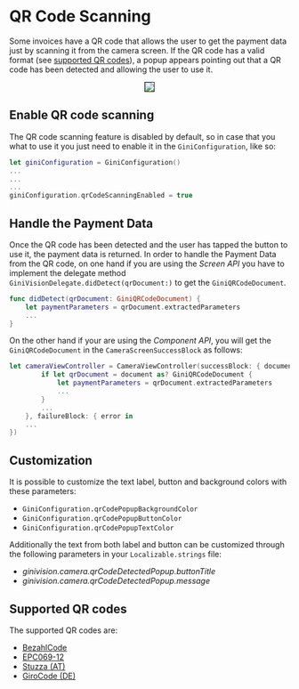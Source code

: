 QR Code Scanning
=============================

Some invoices have a QR code that allows the user to get the payment data just by scanning it from the camera screen. If the QR code has a valid format (see [supported QR codes](#supported-qr-codes)), a popup appears pointing out that a QR code has been detected and allowing the user to use it.
<center><img src="img/qr_code_popup.jpg" border="1"/></center>

Enable QR code scanning
----------------------

The QR code scanning feature is disabled by default, so in case that you what to use it you just need to enable it in the `GiniConfiguration`, like so:
```swift
let giniConfiguration = GiniConfiguration()
...
...
...		
giniConfiguration.qrCodeScanningEnabled = true
```

Handle the Payment Data
----------------------

Once the QR code has been detected and the user has tapped the button to use it, the payment data is returned. In order to handle the Payment Data from the QR code, on one hand if you are using the _Screen API_ you have to implement the delegate method `GiniVisionDelegate.didDetect(qrDocument:)` to get the `GiniQRCodeDocument`.
```swift
func didDetect(qrDocument: GiniQRCodeDocument) {
	let paymentParameters = qrDocument.extractedParameters
	...
}
```

On the other hand if your are using the _Component API_, you will get the `GiniQRCodeDocument` in the `CameraScreenSuccessBlock` as follows:
```swift
let cameraViewController = CameraViewController(successBlock: { document in
		if let qrDocument = document as? GiniQRCodeDocument {
			let paymentParameters = qrDocument.extractedParameters
			...
		}
		...      
	}, failureBlock: { error in
    ...
})
```

Customization
----------------------
It is possible to customize the text label, button and background colors with these parameters:
- `GiniConfiguration.qrCodePopupBackgroundColor`
- `GiniConfiguration.qrCodePopupButtonColor`
- `GiniConfiguration.qrCodePopupTextColor`

Additionally the text from both label and button can be customized through the following parameters in your `Localizable.strings` file:
- _ginivision.camera.qrCodeDetectedPopup.buttonTitle_
- _ginivision.camera.qrCodeDetectedPopup.message_


Supported QR codes
----------------------

The supported QR codes are:
- [BezahlCode](http://www.bezahlcode.de)
- [EPC069-12](https://www.europeanpaymentscouncil.eu/document-library/guidance-documents/quick-response-code-guidelines-enable-data-capture-initiation)
- [Stuzza (AT)](https://www.stuzza.at/de/zahlungsverkehr/qr-code.html)
- [GiroCode (DE)](https://www.girocode.de/rechnungsempfaenger/)
